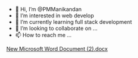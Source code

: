 - 👋 Hi, I’m @PMManikandan
- 👀 I’m interested in web develop
- 🌱 I’m currently learning full stack development
- 💞️ I’m looking to collaborate on ...
- 📫 How to reach me ...

<!---
PMManikandan/PMManikandan is a ✨ special ✨ repository because its `README.md` (this file) appears on your GitHub profile.
You can click the Preview link to take a look at your changes.
--->
[New Microsoft Word Document (2).docx](https://github.com/PMManikandan/PMManikandan/files/9219980/New.Microsoft.Word.Document.2.docx)
